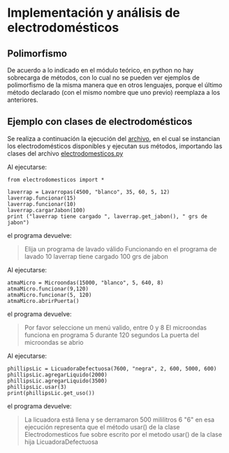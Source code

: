 # Implementación y análisis de electrodomésticos

## Polimorfismo

De acuerdo a lo indicado en el módulo teórico, en python no hay sobrecarga de métodos, con lo cual no se pueden ver ejemplos de polimorfismo de la misma manera que en otros lenguajes, porque el último método declarado (con el mismo nombre que uno previo) reemplaza a los anteriores.

## Ejemplo con clases de electrodomésticos
Se realiza a continuación la ejecución del [archivo](electrodomesticos_ejecucionej.py), en el cual se instancian los electrodomésticos disponibles y ejecutan sus métodos, importando las clases del archivo [electrodomesticos.py](electrodomesticos.py)

Al ejecutarse:
```
from electrodomesticos import *

laverrap = Lavarropas(4500, "blanco", 35, 60, 5, 12)
laverrap.funcionar(15)
laverrap.funcionar(10)
laverrap.cargarJabon(100)
print ("laverrap tiene cargado ", laverrap.get_jabon(), " grs de jabon")
```
 el programa devuelve:
>Elija un programa de lavado válido
>Funcionando en el programa de lavado 10
>laverrap tiene cargado 100 grs de jabon

Al ejecutarse:
```
atmaMicro = Microondas(15000, "blanco", 5, 640, 8)
atmaMicro.funcionar(9,120)
atmaMicro.funcionar(5, 120)
atmaMicro.abrirPuerta()
```
el programa devuelve:
>Por favor seleccione un menú valido, entre 0 y 8
>El microondas funciona en programa 5 durante 120 segundos
>La puerta del microondas se abrio

Al ejecutarse:
```
phillipsLic = LicuadoraDefectuosa(7600, "negra", 2, 600, 5000, 600)
phillipsLic.agregarLiquido(2000)
phillipsLic.agregarLiquido(3500)
phillipsLic.usar(3)
print(phillipsLic.get_uso())
```
el programa devuelve:
>La licuadora está llena y se derramaron 500 mililitros
>6
"6" en esa ejecución representa que el método usar() de la clase Electrodomesticos fue sobre escrito por el metodo usar() de la clase hija LicuadoraDefectuosa
 